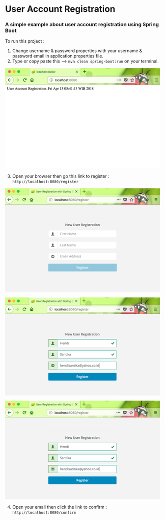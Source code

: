 # User Account Registration

### A simple example about user account registration using Spring Boot

To run this project :

1. Change username & password properties with your username & password email in application.properties file.
2. Type or copy paste this --> `mvn clean spring-boot:run` on your terminal.

![Home Page](img/home.png "Home Page")

3. Open your browser then go this link to register : `http://localhost:8080/register`

![Registration Page](img/register1.png "Registration Page")

![Registration Prose Page](img/register2.png "Registration Prose Page")

![Registration Confirm Page](img/register2.png "Registration ConfirmPage")


4. Open your email then click the link to confirm : `http://localhost:8080/confirm`